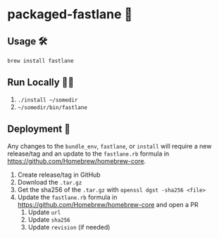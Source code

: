 # packaged-fastlane 🚀

## Usage 🛠

`brew install fastlane`

## Run Locally 🏃‍♂️

1. `./install ~/somedir`
1. `~/somedir/bin/fastlane`

## Deployment 🚢

Any changes to the `bundle_env`, `fastlane`, or `install` will require a new release/tag and an update to the `fastlane.rb` formula in https://github.com/Homebrew/homebrew-core.

1. Create release/tag in GitHub
1. Download the `.tar.gz`
1. Get the sha256 of the `.tar.gz` with `openssl dgst -sha256 <file>`
1. Update the `fastlane.rb` formula in https://github.com/Homebrew/homebrew-core and open a PR
    1. Update `url`
    1. Update `sha256`
    1. Update `revision` (if needed)